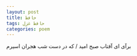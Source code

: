 ```yaml
---
layout: post
title: حافظ
tags: حافظ غزل
categories: poem
---
```


برآی ای آفتاب صبح امید / که در دست شب هجران اسیرم
